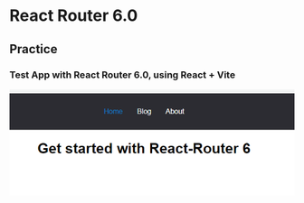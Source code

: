 # React Router 6.0

## Practice

### Test App with React Router 6.0, using React + Vite

![TestApp](screenshot/router.png 'TestApp')
